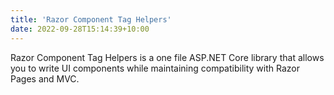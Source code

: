 ```yaml
---
title: 'Razor Component Tag Helpers'
date: 2022-09-28T15:14:39+10:00
---
```


Razor Component Tag Helpers is a one file ASP.NET Core library that allows you to write UI components while maintaining compatibility with Razor Pages and MVC.

